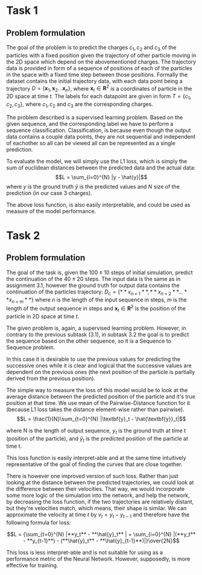 Task 1
============

Problem formulation
-------------------

The goal of the problem is to predict the charges $c_1, c_2$ and $c_3$
of the particles with a fixed position given the trajectory of other
particle moving in the 2D space which depend on the abovementioned
charges. The trajectory data is provided in form of a sequence of
positions of each of the particles in the space with a fixed time step
between those positions. Formally the dataset contains the initial
trajectory data, with each data point being a trajectory
$D = \{\textbf{x}_1, \textbf{x}_2 ... \textbf{x}_n\}$, where $\textbf{x}_t \in \textbf{R}^2$ 
is a coordinates of particle in the 2D
space at time $t$. The labels for each datapoint are given in form
$T = \{c_1, c_2, c_3\}$, where $c_1, c_2$ and $c_3$ are the
corresponding charges.

The problem described is a supervised learning problem. Based on the
given sequence, and the corresponding label we have to perform a
sequence classification. Classification, is because even though the
output data contains a couple data points, they are not sequential and
independent of eachother so all can be viewed all can be represented as
a single prediction.

To evaluate the model, we will simply use the L1 loss, which is simply
the sum of euclidean distances between the predicted data and the actual
data: $$L = \sum_{i=0}^{N} |y - \hat{y}|$$ where $y$ is the ground truth
$\hat{y}$ is the predicted values and $N$ size of the prediction (in our
case 3 charges).

The above loss function, is also easily interpretable, and could be
used as measure of the model performance.

Task 2
============

Problem formulation
-------------------

The goal of the task is, given the $100\pm10$ steps of initial
simulation, predict the continuation of the $40\pm20$ steps. The input
data is the same as in assignment 3.1, however the ground truth for
output data contains the continuation of the particles trajectory: $D_c = \{**x_{n+1}**, **x_{n+2}** ... **x_{n+m}**\}$ where $n$ is the length of the input sequence in steps, $m$ is the
length of the output sequence in steps and
$\textbf{x}_t \in \mathbf{R}^2$ is the position of the particle in 2D
space at time $t$.

The given problem is, again, a supervised learning problem. However, in
contrary to the previous subtask (3.1), in subtask 3.2 the goal is to
predict the sequence based on the other sequence, so it is a Sequence to
Sequence problem.

In this case it is desirable to use the previous values for predicting
the successive ones while it is clear and logical that the successive
values are dependent on the previous ones (the next position of the
particle is partially derived from the previous position).

The simple way to measure the loss of this model would be to look at the
average distance between the predicted position of the particle and it's
true position at that time. We use mean of the Pairwise-Distance
function for it (because L1 loss takes the distance element-wise rather
than pairwise).
$$L = \frac{1}{N}\sum_{t=0}^{N} |\textbf{y}_t - \hat{\textbf{y}}_t|$$

where N is the length of output sequence, $y_t$ is the ground truth at
time t (position of the particle), and $\hat{y}_t$ is the predicted
position of the particle at time t.

This loss function is easily interpret-able and at the same time
intuitively representative of the goal of finding the curves that are
close together.

There is however one improved version of such loss. Rather than just
looking at the distance between the predicted trajectories, we could
look at the difference between their velocities. That way, we would
incorporate some more logic of the simulation into the network, and help
the network, by decreasing the loss function, if the two trajectories
are relatively distant, but they're velocities match, which means, their
shape is similar. We can approximate the velocity at time $t$ by $v_t = y_t - y_{t-1}$ and therefore have the
following formula for loss: 

$$L = {\sum_{t=0}^{N} |**y_t** - **\hat{y}_t** | + \sum_{i=0}^{N} |(**y_t** - **y_{t-1}**) - (**\hat{y}_t** - **\hat{y}_{t-1}**)|}\over{2N}$$

This loss is less interpret-able and is not suitable for using as a
performance metric of the Neural Network. However, supposedly, is more
effective for training.
